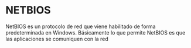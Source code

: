 # NETBIOS
NetBIOS es un protocolo de red que viene habilitado de forma predeterminada en Windows. Básicamente lo que permite NetBIOS es que las aplicaciones se comuniquen con la red
